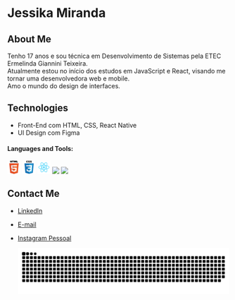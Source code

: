 # Jessika Miranda
<!--<div align="center">
  <a href="https://github.com/jessikamiranda">
  <img height="160em" src="https://github-readme-stats.vercel.app/api?username=jessikamiranda&show_icons=true&bg_color=292929&title_color=C597FF&text_color=F4F4F4&icon_color=FFE55A&include_all_commits=true&count_private=true"/>
  <img height="160em" src="https://github-readme-stats.vercel.app/api/top-langs/?username=jessikamiranda&layout=compact&langs_count=7&bg_color=292929&title_color=C597FF&text_color=F4F4F4&icon_color=FFE55A"/>
</div>-->

## About Me
Tenho 17 anos e sou técnica em Desenvolvimento de Sistemas pela ETEC Ermelinda Giannini Teixeira.<br>
Atualmente estou no início dos estudos em JavaScript e React, visando me tornar uma desenvolvedora web e mobile.<br>
Amo o mundo do design de interfaces.

## Technologies
- Front-End com HTML, CSS, React Native
- UI Design com Figma

#### Languages and Tools:
<code><img height="30" src="https://raw.githubusercontent.com/github/explore/80688e429a7d4ef2fca1e82350fe8e3517d3494d/topics/html/html.png"></code> 
<code><img height="30" src="https://raw.githubusercontent.com/github/explore/80688e429a7d4ef2fca1e82350fe8e3517d3494d/topics/css/css.png"></code> 
<code><img height="30" src="https://raw.githubusercontent.com/github/explore/80688e429a7d4ef2fca1e82350fe8e3517d3494d/topics/react-native/react-native.png"></code> 
<code><img height="25" src="https://cdn-icons-png.flaticon.com/512/174/174874.png"></code>
<code><img height="25" src="https://upload.wikimedia.org/wikipedia/commons/3/33/Figma-logo.svg"></code>




## Contact Me
- [LinkedIn](https://www.linkedin.com/in/jessika-miranda/)
- [E-mail](mailto:jeessika.miranda@gmail.com)
- [Instagram Pessoal](https://www.instagram.com/jessikamiraanda/)
  
  ![Snake animation](https://github.com/jessikamiranda/jessikamiranda/blob/output/github-contribution-grid-snake.svg)
